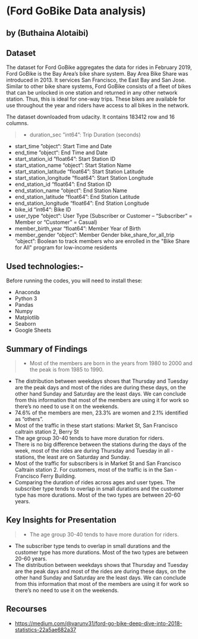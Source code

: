 # (Ford GoBike Data analysis)
## by (Buthaina Alotaibi)


## Dataset
The dataset for Ford GoBike aggregates the data for rides in February 2019, Ford GoBike is the Bay Area’s bike share system. Bay Area Bike Share was introduced in 2013. It services San Francisco, the East Bay and San Jose.
Similar to other bike share systems, Ford GoBike consists of a fleet of bikes that can be unlocked in one station and returned in any other network station. Thus, this is ideal for one-way trips. These bikes are available for use throughout the year and riders have access to all bikes in the network.
 
The dataset downloaded from udacity. It contains 183412 row and 16 columns.
>- duration_sec ”int64”: Trip Duration (seconds)
- start_time ”object“: Start Time and Date
- end_time ”object“: End Time and Date
- start_station_id ”float64”: Start Station ID
- start_station_name “object”: Start Station Name
- start_station_latitude “float64”: Start Station Latitude
- start_station_longitude “float64”: Start Station Longitude
- end_station_id “float64”: End Station ID
- end_station_name “object”: End Station Name
- end_station_latitude “float64”: End Station Latitude
- end_station_longitude “float64”: End Station Longitude
- bike_id “int64“: Bike ID
- user_type “object“: User Type (Subscriber or Customer – “Subscriber” = Member or “Customer” = Casual)
- member_birth_year “float64”: Member Year of Birth
- member_gender “object”: Member Gender
bike_share_for_all_trip “object”: Boolean to track members who are enrolled in the "Bike Share for All" program for low-income residents


## Used technologies:-
Before running the codes, you will need to install these:
- Anaconda
- Python  3
- Pandas
- Numpy
- Matplotlib
- Seaborn
- Google Sheets



## Summary of Findings

> - Most of the members are born in the years from 1980 to 2000 and the peak is from 1985 to 1990. 
- The distribution between weekdays shows that Thursday and Tuesday are the peak days and most of the rides are during these days, on the other hand Sunday and Saturday are the least days. We can conclude from this information that most of the members are using it for work so there’s no need to use it on the weekends. 
- 74.6% of the members are men, 23.3% are women and 2.1% identified as “others”. 
- Most of the traffic in these start stations: Market St, San Francisco caltrain station 2, Berry St
- The age group 30-40 tends to have more duration for riders. 
- There is no big difference between the stations during the days of the week, most of the rides are during Thursday and Tuesday in all - stations, the least are on Saturday and Sunday.
- Most of the traffic for subscribers is in Market St and San Francisco Caltrain station 2. For customers, most of the traffic is in the San - Francisco Ferry Building. 
- Comparing the duration of rides across ages and user types. The subscriber type tends to overlap in small durations and the customer type has more durations. Most of the two types are between 20-60 years.


## Key Insights for Presentation

> - The age group 30-40 tends to have more duration for riders. 
- The subscriber type tends to overlap in small durations and the customer type has more durations. Most of the two types are between 20-60 years.
- The distribution between weekdays shows that Thursday and Tuesday are the peak days and most of the rides are during these days, on the other hand Sunday and Saturday are the least days. 
We can conclude from this information that most of the members are using it for work so there’s no need to use it on the weekends. 


## Recourses
- https://medium.com/@varunv31/ford-go-bike-deep-dive-into-2018-statistics-22a5ae682a37
